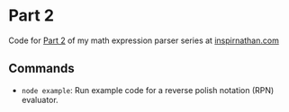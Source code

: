 # Part 2
Code for [Part 2](https://inspirnathan.com/posts/150-reverse-polish-notation-evaluator-in-javascript/) of my math expression parser series at [inspirnathan.com](https://inspirnathan.com)

## Commands
* `node example`: Run example code for a reverse polish notation (RPN) evaluator.